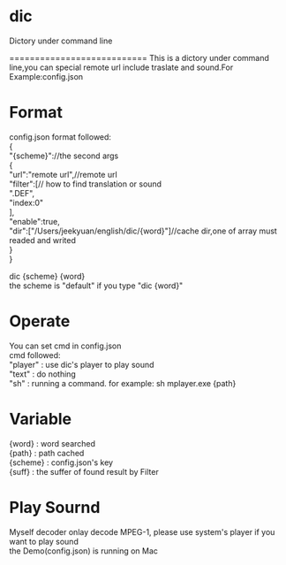 # dic
Dictory under command line

===========================
This is a dictory under command line,you can special remote url include traslate and sound.For Example:config.json


Format
==================
config.json format followed:  
{  
    "{scheme}"://the second args  
    {  
        "url":"remote url",//remote url  
        "filter":[// how to find translation or sound  
          ".DEF",  
          "index:0"  
        ],  
        "enable":true,  
        "dir":["/Users/jeekyuan/english/dic/{word}"]//cache dir,one of array must readed and writed  
    }  
}  


dic {scheme} {word}  
the scheme is "default" if you type "dic {word}"  

Operate
=============
You can set cmd in config.json  
cmd followed:  
"player" : use dic's player to play sound  
"text"   : do nothing  
"sh"     : running a command. for example: sh mplayer.exe {path}  

Variable
==============
{word}   : word searched  
{path}   : path cached  
{scheme} : config.json's key  
{suff}   : the suffer of found result by Filter  


Play Sournd
==============
Myself decoder onlay decode MPEG-1, please use system's player if you want to play sound  
the Demo(config.json) is running on Mac  
